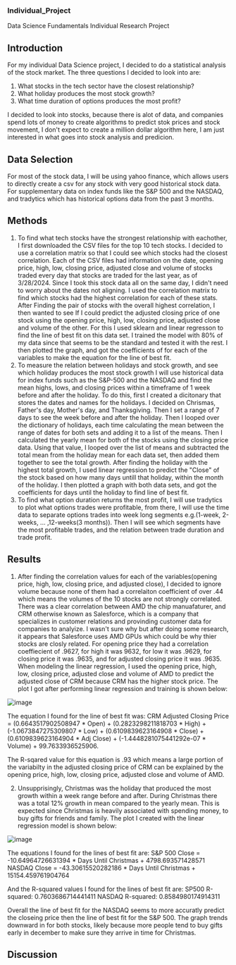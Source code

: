 ### Individual_Project
Data Science Fundamentals Individual Research Project
## Introduction
For my individual Data Science project, I decided to do a statistical analysis of the stock market. The three questions I decided to look into are:
1)  What stocks in the tech sector have the closest relationship?
2)  What holiday produces the most stock growth?
3)  What time duration of options produces the most profit?

I decided to look into stocks, because there is alot of data, and companies spend lots of money to create algorithms to predict stok prices and stock movement, I don't expect to create a million dollar algorithm here, I am just interested in what goes into stock analysis and predicion.

## Data Selection
For most of the stock data, I will be using yahoo finance, which allows users to directly create a csv for any stock with very good historical stock data. For supplementary data on index funds like the S&P 500 and the NASDAQ, and tradytics which has historical options data from the past 3 months.

## Methods
1) To find what tech stocks have the strongest relationship with eachother, I first downloaded the CSV files for the top 10 tech stocks. I decided to use a correlation matrix so that I could see which stocks had the closest correlation. Each of the CSV files had information on the date, opening price, high, low, closing price, adjusted close and volume of stocks traded every day that stocks are traded for the last year, as of 3/28/2024. Since I took this stock data all on the same day, I didn't need to worry about the dates not aligning. I used the correlation matrix to find which stocks had the highest correlation for each of these stats. After Finding the pair of stocks with the overall highest correlation, I then wanted to see If I could predict the adjusted closing price of one stock using the opening price, high, low, closing price, adjusted close and volume of the other. For this I used sklearn and linear regresson to find the line of best fit on this data set. I trained the model with 80% of my data since that seems to be the standard and tested it with the rest. I then plotted the graph, and got the coefficients of for each of the variables to make the equation for the line of best fit.
2) To measure the relation between holidays and stock growth, and see which holiday produces the most stock growth I will use historical data for index funds such as the S&P-500 and the NASDAQ and find the mean highs, lows, and closing prices within a timeframe of 1 week before and after the holiday. To do this, first I created a dicitonary that stores the dates and names for the holidays. I decided on Chrismas, Father's day, Mother's day, and Thanksgiving. Then I set a range of 7 days to see the week before and after the holiday. Then I looped over the dictionary of holidays, each time calculating the mean between the range of dates for both sets and adding it to a list of the means. Then I calculated the yearly mean for both of the stocks using the closing price data. Using that value, I looped over the list of means and subtracted the total mean from the holiday mean for each data set, then added them together to see the total growth. After finding the holiday with the highest total growth, I used linear regression to predict the "Close" of the stock based on how many days untill that holiday, within the month of the holiday. I then plotted a graph with both data sets, and got the coefficients for days until the holiday to find line of best fit.
3) To find what option duration returns the most profit, I will use tradytics to plot what options trades were profitable, from there, I will use the time data to separate options trades into week long segments e.g.(1-week, 2-weeks, ... ,12-weeks(3 months)). Then I will see which segments have the most profitable trades, and the relation between trade duration and trade profit.

## Results
1) After finding the correlation values for each of the variables(opening price, high, low, closing price, and adjusted close), I decided to ignore volume because none of them had a correlaiton coefficient of over .44 which means the volumes of the 10 stocks are not strongly correlated. There was a clear correlation between AMD the chip manuafaturer, and CRM otherwise known as Salesforce, which is a company that specializes in customer relations and provinding customer data for companies to analyize. I wasn't sure why but after doing some research, it appears that Salesforce uses AMD GPUs which could be why thier stocks are closly related. For opening price they had a correlation coeffiecient of .9627, for high it was 9632, for low it was .9629, for closing price it was .9635, and for adjusted closing price it was .9635. When modeling the linear regression, I used the opening price, high, low, closing price, adjusted close and volume of AMD to predict the adjusted close of CRM because CRM has the higher stock price. The plot I got after performing linear regression and training is shown below:

![image](https://github.com/palmera3ATWIT/Individual_Project/assets/90588963/0e374e0f-069b-45ba-9508-df9b63c0cf38)


The equation I found for the line of best fit was: CRM Adjusted Closing Price = (0.6643517902508947 * Open) + (0.2823298211818703 * High) + (-1.0673847275309807 * Low) + (0.6109839623164908 * Close) + (0.6109839623164904 * Adj Close) + (-1.4448281075441292e-07 * Volume) + 99.7633936525906.

The R-sqared value for this equation is .93 which means a large portion of the variabilty in the adjusted closing price of CRM can be explained by the opening price, high, low, closing price, adjusted close and volume of AMD.

2) Unsupprisingly, Christmas was the holiday that produced the most growth within a week range before and after. During Christmas there was a total 12% growth in mean compared to the yearly mean. This is expected since Christmas is heavily associated with spending money, to buy gifts for friends and family. The plot I created with the linear regression model is shown below:

![image](https://github.com/palmera3ATWIT/Individual_Project/assets/90588963/df91634a-04b4-4e6f-9e91-5bc1ce43d1cf)

The equations I found for the lines of best fit are:
S&P 500 Close = -10.64964726631394 * Days Until Christmas + 4798.693571428571
NASDAQ Close = -43.30615520282186 * Days Until Christmas + 15154.459761904764

And the R-squared values I found for the lines of best fit are:
SP500 R-squared: 0.7603686714441411
NASDAQ R-squared: 0.8584980174914311

Overall the line of best fit for the NASDAQ seems to more accuratly predict the closeing price then the line of best fit for the S&P 500. The graph trends downward in for both stocks, likely because more people tend to buy gifts early in december to make sure they arrive in time for Christmas.

## Discussion
